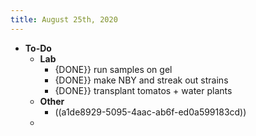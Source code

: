 ```yaml
---
title: August 25th, 2020
---
```


- **To-Do**
	- **Lab**
		- {DONE}} run samples on gel
		- {DONE}} make NBY and streak out strains
		- {DONE}} transplant tomatos + water plants
	- **Other**
		- ((a1de8929-5095-4aac-ab6f-ed0a599183cd))
	-